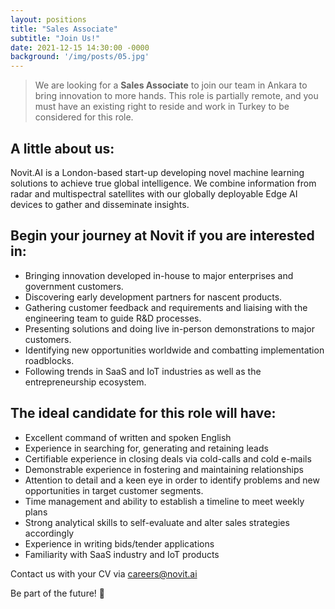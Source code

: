 ```yaml
---
layout: positions
title: "Sales Associate"
subtitle: "Join Us!"
date: 2021-12-15 14:30:00 -0000
background: '/img/posts/05.jpg'
---
```



> We are looking for a **Sales Associate** to join our team in Ankara to bring innovation to more hands. This role is partially remote, and you must have an existing right to reside and work in Turkey to be considered for this role.

## A little about us:
Novit.AI is a London-based start-up developing novel machine learning solutions to achieve true global intelligence. We combine information from radar and multispectral satellites with our globally deployable Edge AI devices to gather and disseminate insights.
  
## Begin your journey at Novit if you are interested in:
* Bringing innovation developed in-house to major enterprises and government customers.
* Discovering early development partners for nascent products.
* Gathering customer feedback and requirements and liaising with the engineering team to guide R&D processes.
* Presenting solutions and doing live in-person demonstrations to major customers.
* Identifying new opportunities worldwide and combatting implementation roadblocks.
* Following trends in SaaS and IoT industries as well as the entrepreneurship ecosystem.
  
## The ideal candidate for this role will have:
* Excellent command of written and spoken English
* Experience in searching for, generating and retaining leads
* Certifiable experience in closing deals via cold-calls and cold e-mails
* Demonstrable experience in fostering and maintaining relationships
* Attention to detail and a keen eye in order to identify problems and new opportunities in target customer segments.
* Time management and ability to establish a timeline to meet weekly plans 
* Strong analytical skills to self-evaluate and alter sales strategies accordingly
* Experience in writing bids/tender applications
* Familiarity with SaaS industry and IoT products
  
Contact us with your CV via careers@novit.ai

Be part of the future! 🚀

